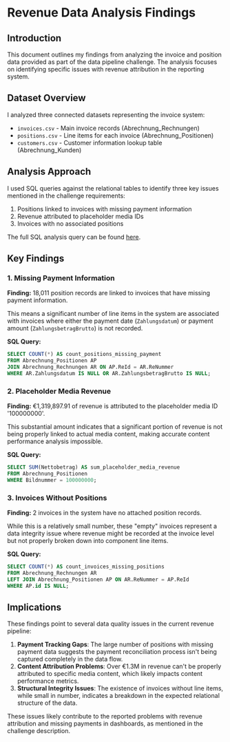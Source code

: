 # Revenue Data Analysis Findings
## Introduction
This document outlines my findings from analyzing the invoice and position data provided as part of the data pipeline challenge. 
The analysis focuses on identifying specific issues with revenue attribution in the reporting system.

## Dataset Overview
I analyzed three connected datasets representing the invoice system:

- `invoices.csv` - Main invoice records (Abrechnung_Rechnungen)
- `positions.csv` - Line items for each invoice (Abrechnung_Positionen)
- `customers.csv` - Customer information lookup table (Abrechnung_Kunden)

## Analysis Approach
I used SQL queries against the relational tables to identify three key issues mentioned in the challenge requirements:

1. Positions linked to invoices with missing payment information
2. Revenue attributed to placeholder media IDs
3. Invoices with no associated positions

The full SQL analysis query can be found [here](../sql/analysis.sql).

## Key Findings
### 1. Missing Payment Information
**Finding:** 18,011 position records are linked to invoices that have missing payment information.

This means a significant number of line items in the system are associated with invoices where either 
the payment date (`Zahlungsdatum`) or payment amount (`ZahlungsbetragBrutto`) is not recorded.

**SQL Query:**
```sql
SELECT COUNT(*) AS count_positions_missing_payment
FROM Abrechnung_Positionen AP
JOIN Abrechnung_Rechnungen AR ON AP.ReId = AR.ReNummer
WHERE AR.Zahlungsdatum IS NULL OR AR.ZahlungsbetragBrutto IS NULL;
```

### 2. Placeholder Media Revenue
**Finding:** €1,319,897.91 of revenue is attributed to the placeholder media ID '100000000'.

This substantial amount indicates that a significant portion of revenue is not being properly linked 
to actual media content, making accurate content performance analysis impossible.

**SQL Query:**
```sql
SELECT SUM(Nettobetrag) AS sum_placeholder_media_revenue
FROM Abrechnung_Positionen
WHERE Bildnummer = 100000000;
```

### 3. Invoices Without Positions
**Finding:** 2 invoices in the system have no attached position records.

While this is a relatively small number, these "empty" invoices represent a data integrity issue 
where revenue might be recorded at the invoice level but not properly broken down into component line items.

**SQL Query:**
```sql
SELECT COUNT(*) AS count_invoices_missing_positions
FROM Abrechnung_Rechnungen AR
LEFT JOIN Abrechnung_Positionen AP ON AR.ReNummer = AP.ReId
WHERE AP.id IS NULL;
```

## Implications
These findings point to several data quality issues in the current revenue pipeline:

1. **Payment Tracking Gaps**: The large number of positions with missing payment data suggests the payment reconciliation process isn't being captured completely in the data flow.
2. **Content Attribution Problems**: Over €1.3M in revenue can't be properly attributed to specific media content, which likely impacts content performance metrics.
3. **Structural Integrity Issues**: The existence of invoices without line items, while small in number, indicates a breakdown in the expected relational structure of the data.

These issues likely contribute to the reported problems with revenue attribution and missing payments in dashboards, as mentioned in the challenge description.